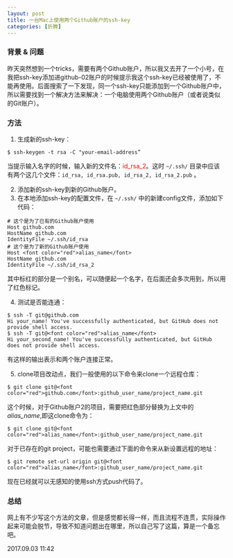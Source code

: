 ```yaml
---
layout: post
title: 一台Mac上使用两个Github账户的ssh-key
categories: [折腾]
---
```


### 背景 & 问题

昨天突然想到一个tricks，需要有两个Github账户，所以我又去开了一个小号，在我把ssh-key添加进github-02账户的时候提示我这个ssh-key已经被使用了，不能再使用。后面搜索了一下发现，同一个ssh-key只能添加到一个Github账户中，所以需要找到一个解决方法来解决：一个电脑使用两个Github账户（或者说类似的Git账户）。

### 方法

1. 生成新的ssh-key：

```shell
$ ssh-keygen -t rsa -C "your-email-address”
```

当提示输入名字的时候，输入新的文件名：<font color="red">id_rsa\_2</font>。这时  `~/.ssh/`  目录中应该有两个这几个文件：`id_rsa, id_rsa.pub, id_rsa_2, id_rsa_2.pub` 。

2. 添加新的ssh-key到新的Github账户。
3. 在本地添加ssh-key的配置文件，在 `~/.ssh/` 中的新建config文件，添加如下代码：

```
# 这个是为了已有的Github账户使用
Host github.com
HostName github.com
IdentityFile ~/.ssh/id_rsa
# 这个是为了新的Github账户使用
Host <font color="red">alias_name</font>
HostName github.com
IdentityFile ~/.ssh/id_rsa_2
```

其中标红的部分是一个别名，可以随便起一个名字，在后面还会多次用到，所以用了红色标记。

4. 测试是否能连通：

```shell
$ ssh -T git@github.com
Hi your_name! You've successfully authenticated, but GitHub does not provide shell access.
$ ssh -T git@<font color="red">alias_name</font>
Hi your_second_name! You've successfully authenticated, but GitHub does not provide shell access.
```

有这样的输出表示和两个账户连接正常。

5. clone项目改动点，我们一般使用的以下命令来clone一个远程仓库：

```shell
$ git clone git@<font color="red">github.com</font>:github_user_name/project_name.git 
```

这个时候，对于Github账户2的项目，需要把红色部分替换为上文中的 *alias_name*,即这clone命令为：

```shell
$ git clone git@<font color="red">alias_name</font>:github_user_name/project_name.git
```

对于已存在的git project，可能也需要通过下面的命令来从新设置远程的地址：

```shell
$ git remote set-url origin git@<font color="red">alias_name</font>:github_user_name/project_name.git
```

现在已经就可以无感知的使用ssh方式push代码了。

### 总结

网上有不少写这个方法的文章，但是感觉都长得一样，而且流程不连贯，实际操作起来可能会脱节，导致不知道问题出在哪里，所以自己写了这篇，算是一个备忘吧。

2017.09.03 11:42


